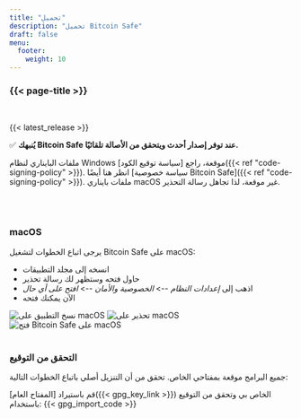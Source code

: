 ```yaml
---
title: "تحميل"
description: "تحميل Bitcoin Safe"
draft: false
menu:
  footer:
    weight: 10
---
```


### {{< page-title >}} 

<br>

{{< latest_release >}}


✅ **يُنبهك Bitcoin Safe عند توفر إصدار أحدث ويتحقق من الأصالة تلقائيًا.**


ملفات البايناري لنظام Windows موقعة، راجع [سياسة توقيع الكود]({{< ref "code-signing-policy" >}}). انظر هنا أيضًا [سياسة خصوصية Bitcoin Safe]({{< ref "code-signing-policy" >}}). ملفات بايناري macOS غير موقعة، لذا تجاهل رسالة التحذير.

<br>
<br>

###  macOS 

يرجى اتباع الخطوات لتشغيل Bitcoin Safe على macOS:
- انسخه إلى مجلد التطبيقات
- حاول فتحه وستظهر لك رسالة تحذير
- اذهب إلى *إعدادات النظام* --> *الخصوصية والأمان* --> *افتح على أي حال*
- الآن يمكنك فتحه


<img src="/images/mac/copy-app.png" alt="نسخ التطبيق على macOS"   /> 
<img src="/images/mac/warning.png" alt="تحذير على macOS"   /> 
<img src="/images/mac/disable.png" alt="فتح Bitcoin Safe على macOS"   /> 

<br>
<br>

###  التحقق من التوقيع

جميع البرامج موقعة بمفتاحي الخاص. تحقق من أن التنزيل أصلي باتباع الخطوات التالية:

قم باستيراد [المفتاح العام]({{< gpg_key_link >}}) الخاص بي وتحقق من التوقيع باستخدام:
{{< gpg_import_code >}}


<br> 
<br>


<!-- ### Alternative install  via pip  on Mac, Linux, or Windows 
PyPi: https://pypi.org/project/bitcoin-safe/
python -m pip install bitcoin-safe
python -m bitcoin_safe
-->